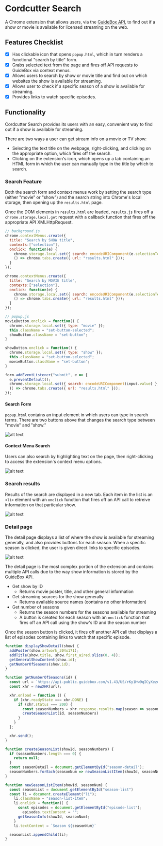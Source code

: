 # Cordcutter Search

A Chrome extension that allows users, via the [GuideBox API](http://www.guidebox.com), to find out if a show or movie is available for licensed streaming on the web.

## Features Checklist

- [x] Has clickable icon that opens `popup.html`, which in turn renders a functional "search by title" form.
- [x] Grabs selected text from the page and fires off API requests to GuideBox via context menus.
- [x] Allows users to search by show or movie title and find out on which websites the show is available for streaming.
- [x] Allows user to check if a specific season of a show is available for streaming.
- [x] Provides links to watch specific episodes.

## Functionality

Cordcutter Search provides its users with an easy, convenient way to find out if a show is available for streaming.

There are two ways a user can get stream info on a movie or TV show:
- Selecting the text title on the webpage, right-clicking, and clicking on the appropriate option, which fires off the search.
- Clicking on the extension's icon, which opens up a tab containing an HTML form in which the user can manually type in the title by which to search.

### Search Feature

Both the search form and context menus work by setting the search type (either "movie" or "show") and the search string into Chrome's local storage, then opening up the `results.html` page.

Once the DOM elements in `results.html` are loaded, `results.js` fires off a `chrome.storage.local.get` request with a callback function that fires off the appropriate API XMLHttpRequest.

```javascript
// background.js
chrome.contextMenus.create({
  title: "Search by SHOW title",
  contexts:["selection"],
  onclick: function(e) {
    chrome.storage.local.set({ search: encodeURIComponent(e.selectionText), type: "show" },
    () => chrome.tabs.create({ url: "results.html" }));
  }
});

chrome.contextMenus.create({
  title: "Search by MOVIE title",
  contexts:["selection"],
  onclick: function(e) {
    chrome.storage.local.set({ search: encodeURIComponent(e.selectionText), type: "movie" },
    () => chrome.tabs.create({ url: "results.html" }));
  }
});

// popup.js
movieButton.onclick = function() {
  chrome.storage.local.set({ type: "movie" });
  this.className = "set-button-selected";
  showButton.className = "set-button";
}

showButton.onclick = function() {
  chrome.storage.local.set({ type: "show" });
  this.className = "set-button-selected";
  movieButton.className = "set-button";
}

form.addEventListener("submit", e => {
  e.preventDefault();
  chrome.storage.local.set({ search: encodeURIComponent(input.value) },
  () => chrome.tabs.create({ url: "results.html" }));
});
```

#### Search Form

`popup.html` contains an input element in which users can type in search terms.  There are two buttons above that changes the search type between "movie" and "show."

![alt text](http://res.cloudinary.com/jcbalcita/image/upload/v1480795373/Screen_Shot_2016-12-03_at_10.36.40_jahoex.png)

#### Context Menu Search

Users can also search by highlighting text on the page, then right-clicking to access the extension's context menu options.

![alt text](http://res.cloudinary.com/jcbalcita/image/upload/v1480640192/Screen_Shot_2016-12-01_at_16.55.59_pzpqtk.png)

### Search results

Results of the search are displayed in a new tab.  Each item in the list is an `<li>` element with an `onclick` function that fires off an API call to retreive information on that particular show.

![alt text](http://res.cloudinary.com/jcbalcita/image/upload/v1480654395/Screen_Shot_2016-12-01_at_20.52.26_hgjapp.png)

### Detail page

The detail page displays a list of where the show is available for streaming generally, and also provides buttons for each season.  When a specific season is clicked, the user is given direct links to specific episodes.

![alt text](http://res.cloudinary.com/jcbalcita/image/upload/v1480640501/Screen_Shot_2016-12-01_at_17.01.19_gp1smg.png)

The detail page is the most complex portion of the extension and contains multiple API calls due to the way show information is stored by the GuideBox API.
- Get show by ID
  * Returns movie poster, title, and other general information
- Get streaming sources for the show generally
  * Returns available source names (contains no other information)
- Get number of seasons
  * Returns the season numbers for the seasons available for streaming
  * A button is created for each season with an `onclick` function that fires off an API call using the show's ID and the season number

Once the season button is clicked, it fires off another API call that displays a list of episodes containing links to watch that specific episode.

```javascript
function displayShowDetail(show) {
  addPoster(show.artwork_304x171);
  addTitle(show.title, show.first_aired.slice(0, 4));
  getGeneralShowContent(show.id);
  getNumberOfSeasons(show.id);
}

function getNumberOfSeasons(id) {
  const url = `https://api-public.guidebox.com/v1.43/US/rKy1Hw9qICyXezey3TcAJ2uv0bWwQkmL/show/${id}/seasons`;
  const xhr = newXHR(url);

  xhr.onload = function () {
    if (xhr.readyState === xhr.DONE) {
      if (xhr.status === 200) {
        const seasonNumbers = xhr.response.results.map(season => season.season_number);
        createSeasonList(id, seasonNumbers)
      }
    }
  };

  xhr.send();
}

function createSeasonList(showId, seasonNumbers) {
  if (seasonNumbers.length === 0) {
    return null;
  }
  const seasonDetail = document.getElementById("season-detail");
  seasonNumbers.forEach(seasonNum => newSeasonListItem(showId, seasonNum))
}

function newSeasonListItem(showId, seasonNum) {
  const seasonList = document.getElementById("season-list")
  const li = document.createElement("li");
    li.className = "season-list-item";
    li.onclick = function() {
      const episodes = document.getElementById("episode-list");
        episodes.textContent = "";
      getSeasonInfo(showId, seasonNum);
    }
    li.textContent = `Season ${seasonNum}`

  seasonList.appendChild(li);
}
```
